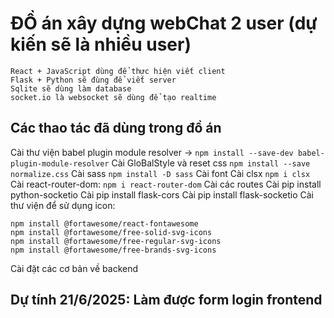 # ĐỒ án xây dựng webChat 2 user (dự kiến sẽ là nhiều user)

    React + JavaScript dùng để thực hiện viết client
    Flask + Python sẽ đùng để viết server
    Sqlite sẽ dùng làm database
    socket.io là websocket sẽ dùng để tạo realtime

## Các thao tác đã dùng trong đồ án

Cài thư viện babel plugin module resolver -> `npm install --save-dev babel-plugin-module-resolver`
Cài GloBalStyle và reset css `npm install --save normalize.css`
Cài sass `npm install -D sass`
Cài font
Cài clsx `npm i clsx`
Cài react-router-dom: `npm i react-router-dom`
Cài các routes
Cài pip install python-socketio
Cài pip install flask-cors
Cài pip install flask-socketio
Cài thư viện để sử dụng icon:

    npm install @fortawesome/react-fontawesome
    npm install @fortawesome/free-solid-svg-icons
    npm install @fortawesome/free-regular-svg-icons
    npm install @fortawesome/free-brands-svg-icons

Cài đặt các cơ bản về backend

## Dự tính 21/6/2025: Làm được form login frontend
